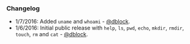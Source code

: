 ### Changelog

* 1/7/2016: Added `uname` and `whoami` - [@dblock](https://github.com/dblock).
* 1/6/2016: Initial public release with `help`, `ls`, `pwd`, `echo`, `mkdir`, `rmdir`, `touch`, `rm` and `cat` - [@dblock](https://github.com/dblock).
